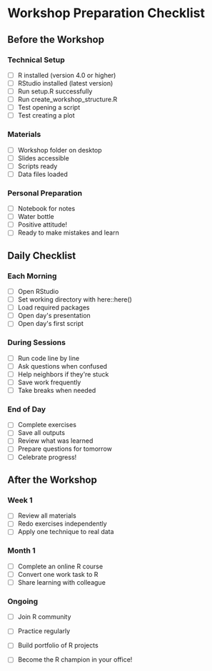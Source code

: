 # Workshop Preparation Checklist

## Before the Workshop

### Technical Setup
- [ ] R installed (version 4.0 or higher)
- [ ] RStudio installed (latest version)
- [ ] Run setup.R successfully
- [ ] Run create_workshop_structure.R
- [ ] Test opening a script
- [ ] Test creating a plot

### Materials
- [ ] Workshop folder on desktop
- [ ] Slides accessible
- [ ] Scripts ready
- [ ] Data files loaded

### Personal Preparation
- [ ] Notebook for notes
- [ ] Water bottle
- [ ] Positive attitude!
- [ ] Ready to make mistakes and learn

## Daily Checklist

### Each Morning
- [ ] Open RStudio
- [ ] Set working directory with here::here()
- [ ] Load required packages
- [ ] Open day's presentation
- [ ] Open day's first script

### During Sessions
- [ ] Run code line by line
- [ ] Ask questions when confused
- [ ] Help neighbors if they're stuck
- [ ] Save work frequently
- [ ] Take breaks when needed

### End of Day
- [ ] Complete exercises
- [ ] Save all outputs
- [ ] Review what was learned
- [ ] Prepare questions for tomorrow
- [ ] Celebrate progress!

## After the Workshop

### Week 1
- [ ] Review all materials
- [ ] Redo exercises independently
- [ ] Apply one technique to real data

### Month 1
- [ ] Complete an online R course
- [ ] Convert one work task to R
- [ ] Share learning with colleague

### Ongoing
- [ ] Join R community
- [ ] Practice regularly
- [ ] Build portfolio of R projects
- [ ] Become the R champion in your office!


